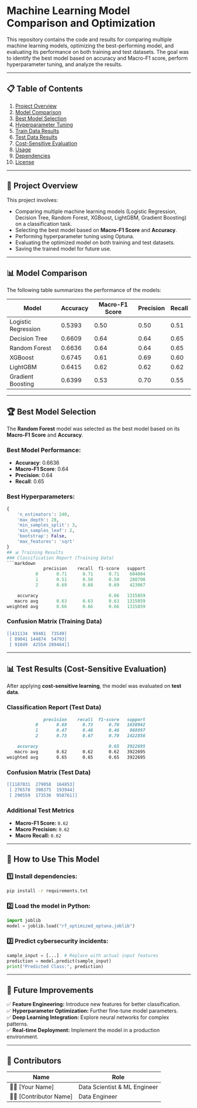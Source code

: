 # Machine Learning Model Comparison and Optimization

This repository contains the code and results for comparing multiple machine learning models, optimizing the best-performing model, and evaluating its performance on both training and test datasets. The goal was to identify the best model based on accuracy and Macro-F1 score, perform hyperparameter tuning, and analyze the results.

---

## 📋 Table of Contents
1. [Project Overview](#project-overview)
2. [Model Comparison](#model-comparison)
3. [Best Model Selection](#best-model-selection)
4. [Hyperparameter Tuning](#hyperparameter-tuning)
5. [Train Data Results](#train-data-results)
6. [Test Data Results](#test-data-results)
7. [Cost-Sensitive Evaluation](#cost-sensitive-evaluation)
8. [Usage](#usage)
9. [Dependencies](#dependencies)
10. [License](#license)

---

## 🚀 Project Overview
This project involves:
- Comparing multiple machine learning models (Logistic Regression, Decision Tree, Random Forest, XGBoost, LightGBM, Gradient Boosting) on a classification task.
- Selecting the best model based on **Macro-F1 Score** and **Accuracy**.
- Performing hyperparameter tuning using Optuna.
- Evaluating the optimized model on both training and test datasets.
- Saving the trained model for future use.

---

## 📊 Model Comparison
The following table summarizes the performance of the models:

| Model               | Accuracy | Macro-F1 Score | Precision | Recall |
|---------------------|----------|----------------|-----------|--------|
| Logistic Regression | 0.5393   | 0.50           | 0.50      | 0.51   |
| Decision Tree       | 0.6609   | 0.64           | 0.64      | 0.65   |
| Random Forest       | 0.6636   | 0.64           | 0.64      | 0.65   |
| XGBoost             | 0.6745   | 0.61           | 0.69      | 0.60   |
| LightGBM            | 0.6415   | 0.62           | 0.62      | 0.62   |
| Gradient Boosting   | 0.6399   | 0.53           | 0.70      | 0.55   |

---

## 🏆 Best Model Selection
The **Random Forest** model was selected as the best model based on its **Macro-F1 Score** and **Accuracy**.

### Best Model Performance:
- **Accuracy**: 0.6636
- **Macro-F1 Score**: 0.64
- **Precision**: 0.64
- **Recall**: 0.65

### Best Hyperparameters:
```python
{
    'n_estimators': 240,
    'max_depth': 28,
    'min_samples_split': 3,
    'min_samples_leaf': 2,
    'bootstrap': False,
    'max_features': 'sqrt'
}
## 📊 Training Results
### Classification Report (Training Data)
```markdown
              precision    recall  f1-score   support
           0       0.71      0.71      0.71    604084
           1       0.51      0.50      0.50    288708
           2       0.69      0.68      0.69    423067

    accuracy                           0.66   1315859
   macro avg       0.63      0.63      0.63   1315859
weighted avg       0.66      0.66      0.66   1315859
```

### Confusion Matrix (Training Data)
```lua
[[431134  99401  73549]
 [ 89041 144874  54793]
 [ 91049  42554 289464]]
```

---

## 📊 Test Results (Cost-Sensitive Evaluation)
After applying **cost-sensitive learning**, the model was evaluated on **test data**.

### Classification Report (Test Data)
```markdown
              precision    recall  f1-score   support
           0       0.68      0.73      0.70   1630942
           1       0.47      0.46      0.46    868897
           2       0.73      0.67      0.70   1422856

    accuracy                           0.65   3922695
   macro avg       0.62      0.62      0.62   3922695
weighted avg       0.65      0.65      0.65   3922695
```

### Confusion Matrix (Test Data)
```lua
[[1187031  279058  164853]
 [ 276578  398375  193944]
 [ 290559  173536  958761]]
```

### Additional Test Metrics
- **Macro-F1 Score:** `0.62`
- **Macro Precision:** `0.62`
- **Macro Recall:** `0.62`

---

## 🚀 How to Use This Model

### 1️⃣ Install dependencies:
```bash
pip install -r requirements.txt
```

### 2️⃣ Load the model in Python:
```python
import joblib
model = joblib.load("rf_optimized_optuna.joblib")
```

### 3️⃣ Predict cybersecurity incidents:
```python
sample_input = [...]  # Replace with actual input features
prediction = model.predict(sample_input)
print("Predicted Class:", prediction)
```

---

## 🔮 Future Improvements
✅ **Feature Engineering:** Introduce new features for better classification.  
✅ **Hyperparameter Optimization:** Further fine-tune model parameters.  
✅ **Deep Learning Integration:** Explore neural networks for complex patterns.  
✅ **Real-time Deployment:** Implement the model in a production environment.  

---

## 👥 Contributors
| Name | Role |
|------|------|
| 🧑‍💻 [Your Name] | Data Scientist & ML Engineer |
| 👨‍💻 [Contributor Name] | Data Engineer |

